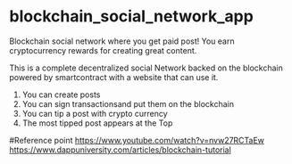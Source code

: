 # blockchain_social_network_app
Blockchain social network where you get paid post! You earn cryptocurrency rewards for creating great content.

This is a complete decentralized social Network backed on the blockchain powered by smartcontract with a website that can use it.

1. You can create posts
2. You can sign transactionsand put them on the blockchain
3. You can tip a post with crypto currency
4. The most tipped post appears at the Top


#Reference point
https://www.youtube.com/watch?v=nvw27RCTaEw
https://www.dappuniversity.com/articles/blockchain-tutorial
